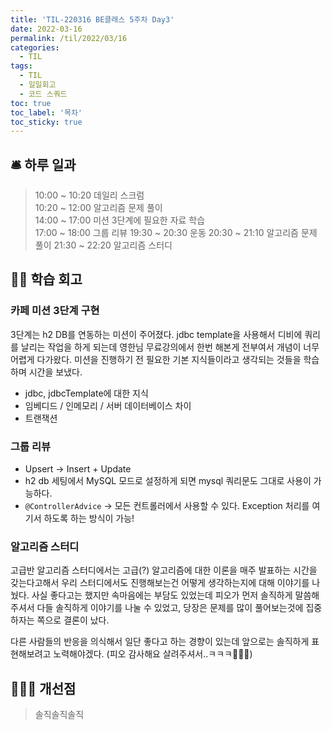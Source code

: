 ```yaml
---
title: 'TIL-220316 BE클래스 5주차 Day3'
date: 2022-03-16
permalink: /til/2022/03/16
categories:
  - TIL
tags:
  - TIL
  - 일일회고
  - 코드 스쿼드
toc: true
toc_label: '목차'
toc_sticky: true
---
```


<!--more-->

## 🛎 하루 일과

> 10:00 ~ 10:20 데일리 스크럼  
> 10:20 ~ 12:00 알고리즘 문제 풀이  
> 14:00 ~ 17:00 미션 3단계에 필요한 자료 학습  
> 17:00 ~ 18:00 그룹 리뷰
> 19:30 ~ 20:30 운동
> 20:30 ~ 21:10 알고리즘 문제 풀이
> 21:30 ~ 22:20 알고리즘 스터디

## 👨‍💻 학습 회고

### 카페 미션 3단계 구현

3단계는 h2 DB를 연동하는 미션이 주어졌다. jdbc template을 사용해서 디비에 쿼리를 날리는 작업을 하게 되는데 영한님 무료강의에서 한번 해본게 전부여서 개념이 너무 어렵게 다가왔다. 미션을 진행하기 전 필요한 기본 지식들이라고 생각되는 것들을 학습하며 시간을 보냈다.

- jdbc, jdbcTemplate에 대한 지식
- 임베디드 / 인메모리 / 서버 데이터베이스 차이
- 트랜잭션

### 그룹 리뷰

- Upsert -> Insert + Update
- h2 db 세팅에서 MySQL 모드로 설정하게 되면 mysql 쿼리문도 그대로 사용이 가능하다.
- `@ControllerAdvice` -> 모든 컨트롤러에서 사용할 수 있다. Exception 처리를 여기서 하도록 하는 방식이 가능!

### 알고리즘 스터디

고급반 알고리즘 스터디에서는 고급(?) 알고리즘에 대한 이론을 매주 발표하는 시간을 갖는다고해서 우리 스터디에서도 진행해보는건 어떻게 생각하는지에 대해 이야기를 나눴다. 사실 좋다고는 했지만 속마음에는 부담도 있었는데 피오가 먼저 솔직하게 말씀해주셔서 다들 솔직하게 이야기를 나눌 수 있었고, 당장은 문제를 많이 풀어보는것에 집중하자는 쪽으로 결론이 났다.

다른 사람들의 반응을 의식해서 일단 좋다고 하는 경향이 있는데 앞으로는 솔직하게 표현해보려고 노력해야겠다. (피오 감사해요 살려주셔서..ㅋㅋㅋ🙇🏻‍♂️)

## 🙋🏻‍♂️ 개선점

> 솔직솔직솔직
